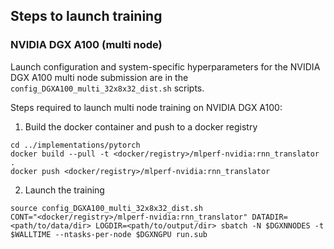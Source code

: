 ## Steps to launch training

### NVIDIA DGX A100 (multi node)
Launch configuration and system-specific hyperparameters for the NVIDIA DGX A100
multi node submission are in the `config_DGXA100_multi_32x8x32_dist.sh` scripts.

Steps required to launch multi node training on NVIDIA DGX A100:

1. Build the docker container and push to a docker registry
```
cd ../implementations/pytorch
docker build --pull -t <docker/registry>/mlperf-nvidia:rnn_translator .
docker push <docker/registry>/mlperf-nvidia:rnn_translator
```

2. Launch the training

```
source config_DGXA100_multi_32x8x32_dist.sh
CONT="<docker/registry>/mlperf-nvidia:rnn_translator" DATADIR=<path/to/data/dir> LOGDIR=<path/to/output/dir> sbatch -N $DGXNNODES -t $WALLTIME --ntasks-per-node $DGXNGPU run.sub
```
